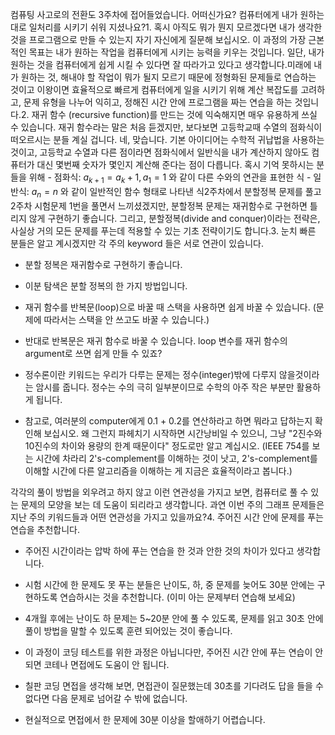 컴퓨팅 사고로의 전환도 3주차에 접어들었습니다.
어떠신가요? 컴퓨터에게 내가 원하는 대로 일처리를 시키기 쉬워 지셨나요?1. 혹시 아직도 뭐가 뭔지 모르겠다면
내가 생각한 것을 프로그램으로 만들 수 있는지 자기 자신에게 질문해 보십시오.
이 과정의 가장 근본적인 목표는 내가 원하는 작업을 컴퓨터에게 시키는 능력을 키우는 것입니다.
일단, 내가 원하는 것을 컴퓨터에게 쉽게 시킬 수 있다면 잘 따라가고 있다고 생각합니다.미래에 내가 원하는 것, 해내야 할 작업이 뭐가 될지 모르기 때문에 정형화된 문제들로 연습하는 것이고
이왕이면 효율적으로 빠르게 컴퓨터에게 일을 시키기 위해
계산 복잡도를 고려하고, 문제 유형을 나누어 익히고,
정해진 시간 안에 프로그램을 짜는 연습을 하는 것입니다.2. 재귀 함수 (recursive function)를 만드는 것에 익숙해지면 매우 유용하게 쓰실 수 있습니다.
재귀 함수라는 말은 처음 듣겠지만, 보다보면 고등학교때 수열의 점화식이 떠오르시는 분들 계실 겁니다.
네, 맞습니다. 기본 아이디어는 수학적 귀납법을 사용하는 것이고, 고등학교 수열과 다른 점이라면 점화식에서 일반식을 내가 계산하지 않아도 컴퓨터가 대신 몇번째 숫자가 몇인지 계산해 준다는 점이 다릅니다.
혹시 기억 못하시는 분들을 위해
\- 점화식: $a_{k+1} = a_{k} + 1, a_1 = 1$ 와 같이 다른 수와의 연관을 표현한 식
\- 일반식: $a_{n} = n$ 와 같이 일반적인 함수 형태로 나타낸 식2주차에서 분할정복 문제를 풀고 2주차 시험문제 1번을 풀면서 느끼셨겠지만, 분할정복 문제는 재귀함수로 구현하면 틀리지 않게 구현하기 좋습니다. 그리고, 분할정복(divide and conquer)이라는 전략은, 사실상 거의 모든 문제를 푸는데 적용할 수 있는 기초 전략이기도 합니다.3. 눈치 빠른 분들은 알고 계시겠지만 각 주의 keyword 들은 서로 연관이 있습니다.

- 분할 정복은 재귀함수로 구현하기 좋습니다.
- 이분 탐색은 분할 정복의 한 가지 방법입니다.
- 재귀 함수를 반복문(loop)으로 바꿀 때 스택을 사용하면 쉽게 바꿀 수 있습니다. (문제에 따라서는 스택을 안 쓰고도 바꿀 수 있습니다.)
- 반대로 반복문은 재귀 함수로 바꿀 수 있습니다. loop 변수를 재귀 함수의 argument로 쓰면 쉽게 만들 수 있죠?
- 정수론이란 키워드는 우리가 다루는 문제는 정수(integer)밖에 다루지 않을것이라는 암시를 줍니다. 정수는 수의 극히 일부분이므로 수학의 아주 작은 부분만 활용하게 됩니다.

- 참고로, 여러분의 computer에게 0.1 + 0.2를 연산하라고 하면 뭐라고 답하는지 확인해 보십시오. 왜 그런지 파헤치기 시작하면 시간낭비일 수 있으니, 그냥 "2진수와 10진수의 차이와 용량의 한계 때문이다" 정도로만 알고 계십시오. (IEEE 754를 보는 시간에 차라리 2's-complement를 이해하는 것이 낫고, 2's-complement를 이해할 시간에 다른 알고리즘을 이해하는 게 지금은 효율적이라고 봅니다.)

각각의 풀이 방법을 외우려고 하지 않고 이런 연관성을 가지고 보면, 컴퓨터로 풀 수 있는 문제의 모양을 보는 데 도움이 되리라고 생각합니다.
과연 이번 주의 그래프 문제들은 지난 주의 키워드들과 어떤 연관성을 가지고 있을까요?4. 주어진 시간 안에 문제를 푸는 연습을 추천합니다.

- 주어진 시간이라는 압박 하에 푸는 연습을 한 것과 안한 것의 차이가 있다고 생각합니다.
- 시험 시간에 한 문제도 못 푸는 분들은 난이도, 하, 중 문제를 늦어도 30분 안에는 구현하도록 연습하시는 것을 추천합니다. (이미 아는 문제부터 연습해 보세요)
- 4개월 후에는 난이도 하 문제는 5~20분 안에 풀 수 있도록, 문제를 읽고 30초 안에 풀이 방법을 말할 수 있도록 훈련 되어있는 것이 좋습니다.

- 이 과정이 코딩 테스트를 위한 과정은 아닙니다만, 주어진 시간 안에 푸는 연습이 안되면 코테나 면접에도 도움이 안 됩니다.
- 칠판 코딩 면접을 생각해 보면, 면접관이 질문했는데 30초를 기다려도 답을 들을 수 없다면 다음 문제로 넘어갈 수 밖에 없습니다.
- 현실적으로 면접에서 한 문제에 30분 이상을 할애하기 어렵습니다.